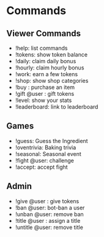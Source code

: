 # Commands

## Viewer Commands
- !help: list commands
- !tokens: show token balance
- !daily: claim daily bonus
- !hourly: claim hourly bonus
- !work: earn a few tokens
- !shop: show shop categories
- !buy <item>: purchase an item
- !gift @user <amount>: gift tokens
- !level: show your stats
- !leaderboard: link to leaderboard

## Games
- !guess: Guess the Ingredient
- !oventrivia: Baking trivia
- !seasonal: Seasonal event
- !fight @user: challenge
- !accept: accept fight

## Admin
- !give @user <amount>: give tokens
- !ban @user: bot-ban a user
- !unban @user: remove ban
- !title @user <text>: assign a title
- !untitle @user: remove title
